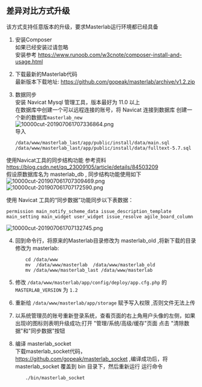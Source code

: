 ## 差异对比方式升级  
  该方式支持任意版本的升级，要求Masterlab运行环境都已经具备

 1. 安装Composer  
    如果已经安装过请忽略  
    安装参考 https://www.runoob.com/w3cnote/composer-install-and-usage.html  
2. 下载最新的Masterlab代码  
     最新版本下载地址:  https://github.com/gopeak/masterlab/archive/v1.2.zip  

 3. 数据同步  
     安装 Navicat Mysql 管理工具，版本最好为 11.0 以上  
     在数据库中创建一个可以远程连接的账号，将 Navicat 连接到数据库 
     创建一个新的数据库`masterlab_new`  
![10000cut-201907061707336864.png](http://pm.masterlab.vip/attachment/image/20190706/10000cut-201907061707336864.png "截图-10000cut-201907061707336864.png")  
     导入
      ```text
      /data/www/masterlab_last/app/public/install/data/main.sql 
      /data/www/masterlab_last/app/public/install/data/fulltext-5.7.sql 
      ```
  
使用Navicat工具的同步结构功能
参考资料   https://blog.csdn.net/qq_23009105/article/details/84503209  
假设原数据库名为 masterlab_db , 同步结构功能使用如下  
![10000cut-201907061707309469.png](http://pm.masterlab.vip/attachment/image/20190706/10000cut-201907061707309469.png "截图-10000cut-201907061707309469.png")   
![10000cut-201907061707172590.png](http://pm.masterlab.vip/attachment/image/20190706/10000cut-201907061707172590.png "截图-10000cut-201907061707172590.png")  
  
  
使用 Navicat 工具的“同步数据”功能同步以下表数据：  
```text
permission main_notify_scheme_data issue_description_template main_setting main_widget user_widget issue_resolve agile_board_column  
```
![10000cut-201907061707132745.png](http://pm.masterlab.vip/attachment/image/20190706/10000cut-201907061707132745.png "截图-10000cut-201907061707132745.png")  
    
 4. 回到命令行，将原来的Masterlab目录修改为 masterlab_old ,将新下载的目录修改为 masterlab:  
 ```text
		cd /data/www
        mv  /data/www/masterlab  /data/www/masterlab_old
		mv /data/www/masterlab_last /data/www/masterlab
```
 5. 修改 `/data/www/masterlab/app/config/deploy/app.cfg.php` 的 `MASTERLAB_VERSION` 为 `1.2`  
 
 6. 重新给 `/data/www/masterlab/app/storage` 赋予写入权限 ,否则文件无法上传
    
 
 7. 以系统管理员的账号重新登录系统，查看页面的右上角用户头像的左侧，如果出现i的图标则表明升级成功;打开 "管理/系统/高级/缓存"页面
    点击 "清除数据"和"同步数据"按钮
 
 8. 编译 masterlab_socket    
    下载masterlab_socket代码， https://github.com/gopeak/masterlab_socket ,编译成功后，将 masterlab_socket 覆盖到 bin 目录下，然后重新运行
运行命令
```text
       ./bin/masterlab_socket
```
